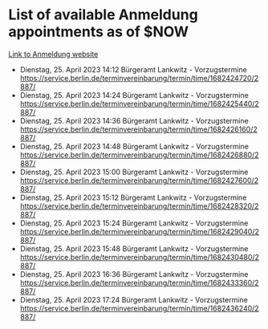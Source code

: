 # List of available Anmeldung appointments as of $NOW
[Link to Anmeldung website](https://service.berlin.de/terminvereinbarung/termin/tag.php?termin=1&anliegen[]=120686&dienstleisterlist=122210,122217,327316,122219,327312,122227,327314,122231,327346,122243,327348,122254,122252,329742,122260,329745,122262,329748,122271,327278,122273,327274,122277,327276,330436,122280,327294,122282,327290,122284,327292,122291,327270,122285,327266,122286,327264,122296,327268,150230,329760,122297,327286,122294,327284,122312,329763,122314,329775,122304,327330,122311,327334,122309,327332,317869,122281,327352,122279,329772,122283,122276,327324,122274,327326,122267,329766,122246,327318,122251,327320,122257,327322,122208,327298,122226,327300&herkunft=http%3A%2F%2Fservice.berlin.de%2Fdienstleistung%2F120686%2F)
- Dienstag, 25. April 2023 14:12 Bürgeramt Lankwitz - Vorzugstermine https://service.berlin.de/terminvereinbarung/termin/time/1682424720/2887/
- Dienstag, 25. April 2023 14:24 Bürgeramt Lankwitz - Vorzugstermine https://service.berlin.de/terminvereinbarung/termin/time/1682425440/2887/
- Dienstag, 25. April 2023 14:36 Bürgeramt Lankwitz - Vorzugstermine https://service.berlin.de/terminvereinbarung/termin/time/1682426160/2887/
- Dienstag, 25. April 2023 14:48 Bürgeramt Lankwitz - Vorzugstermine https://service.berlin.de/terminvereinbarung/termin/time/1682426880/2887/
- Dienstag, 25. April 2023 15:00 Bürgeramt Lankwitz - Vorzugstermine https://service.berlin.de/terminvereinbarung/termin/time/1682427600/2887/
- Dienstag, 25. April 2023 15:12 Bürgeramt Lankwitz - Vorzugstermine https://service.berlin.de/terminvereinbarung/termin/time/1682428320/2887/
- Dienstag, 25. April 2023 15:24 Bürgeramt Lankwitz - Vorzugstermine https://service.berlin.de/terminvereinbarung/termin/time/1682429040/2887/
- Dienstag, 25. April 2023 15:48 Bürgeramt Lankwitz - Vorzugstermine https://service.berlin.de/terminvereinbarung/termin/time/1682430480/2887/
- Dienstag, 25. April 2023 16:36 Bürgeramt Lankwitz - Vorzugstermine https://service.berlin.de/terminvereinbarung/termin/time/1682433360/2887/
- Dienstag, 25. April 2023 17:24 Bürgeramt Lankwitz - Vorzugstermine https://service.berlin.de/terminvereinbarung/termin/time/1682436240/2887/
